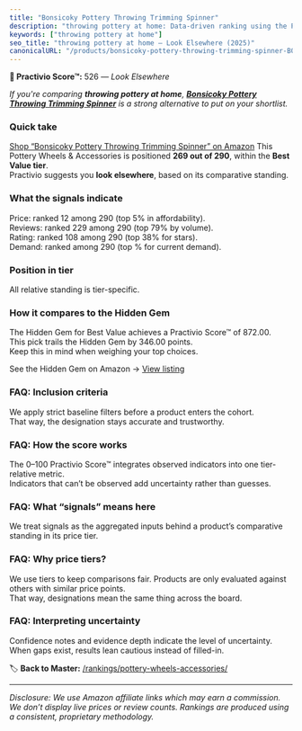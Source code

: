 ```yaml
---
title: "Bonsicoky Pottery Throwing Trimming Spinner"
description: "throwing pottery at home: Data-driven ranking using the Practivio Score™. Positioned by quality, value, demand, findability, momentum."
keywords: ["throwing pottery at home"]
seo_title: "throwing pottery at home — Look Elsewhere (2025)"
canonicalURL: "/products/bonsicoky-pottery-throwing-trimming-spinner-B0DRK2R4XT/"
---
```


**🚫 Practivio Score™:** 526 — _Look Elsewhere_


*If you're comparing **throwing pottery at home**, **[Bonsicoky Pottery Throwing Trimming Spinner](https://www.amazon.com/dp/B0DRK2R4XT?tag=practivio-20)** is a strong alternative to put on your shortlist.*
### Quick take
[Shop “Bonsicoky Pottery Throwing Trimming Spinner” on Amazon](https://www.amazon.com/dp/B0DRK2R4XT?tag=practivio-20)
This Pottery Wheels & Accessories is positioned **269 out of 290**, within the **Best Value tier**.  
Practivio suggests you **look elsewhere**, based on its comparative standing.

### What the signals indicate
Price: ranked 12 among 290 (top 5% in affordability).  
Reviews: ranked 229 among 290 (top 79% by volume).  
Rating: ranked 108 among 290 (top 38% for stars).  
Demand: ranked  among 290 (top % for current demand).

### Position in tier
All relative standing is tier-specific.

### How it compares to the Hidden Gem
The Hidden Gem for Best Value achieves a Practivio Score™ of 872.00.  
This pick trails the Hidden Gem by 346.00 points.  
Keep this in mind when weighing your top choices.  

See the Hidden Gem on Amazon → [View listing](https://www.amazon.com/dp/B08C7MHVXS?tag=practivio-20)

### FAQ: Inclusion criteria
We apply strict baseline filters before a product enters the cohort.  
That way, the designation stays accurate and trustworthy.

### FAQ: How the score works
The 0–100 Practivio Score™ integrates observed indicators into one tier-relative metric.  
Indicators that can’t be observed add uncertainty rather than guesses.

### FAQ: What “signals” means here
We treat signals as the aggregated inputs behind a product’s comparative standing in its price tier.

### FAQ: Why price tiers?
We use tiers to keep comparisons fair. Products are only evaluated against others with similar price points.  
That way, designations mean the same thing across the board.

### FAQ: Interpreting uncertainty
Confidence notes and evidence depth indicate the level of uncertainty.  
When gaps exist, results lean cautious instead of filled-in.


🏷️ **Back to Master:** [/rankings/pottery-wheels-accessories/](/rankings/pottery-wheels-accessories/)

---
_Disclosure: We use Amazon affiliate links which may earn a commission. We don’t display live prices or review counts. Rankings are produced using a consistent, proprietary methodology._

